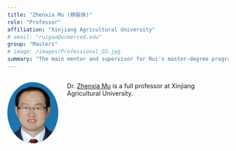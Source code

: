 ```yaml
---
title: "Zhenxia Mu (穆振侠)"
role: "Professor"
affiliation: "Xinjiang Agricultural University"
# email: "ruigao@ucmerced.edu"
group: "Masters"
# image: /images/Professional_GS.jpg
summary: "The main mentor and supervisor for Rui's master-degree program."
---
```


<div style="display: flex; align-items: flex-start; gap: 20px; margin-bottom: 20px;">

  <img src="/images/zhenxia-mu.jpg" alt="Zhenxia Mu"
       style="width: 140px; height: 140px; object-fit: cover; border-radius: 50%; flex-shrink: 0;">

  <div>
    <p>Dr. <a href="https://chce.xjau.edu.cn/2023/0830/c3851a87999/page.htm" target="_blank">Zhenxia Mu</a> is a full professor at Xinjiang Agricultural University.</p>
  </div>

</div>